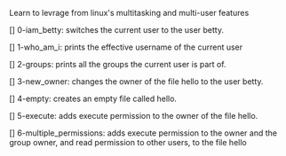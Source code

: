 Learn to levrage from linux's multitasking and multi-user features

[] 0-iam_betty: switches the current user to the user betty.

[] 1-who_am_i: prints the effective username of the current user

[] 2-groups: prints all the groups the current user is part of.

[] 3-new_owner: changes the owner of the file hello to the user betty.

[] 4-empty: creates an empty file called hello.

[] 5-execute: adds execute permission to the owner of the file hello.

[] 6-multiple_permissions: adds execute permission to the owner and the group owner, and read permission to other users, to the file hello
